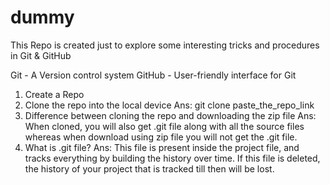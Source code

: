# dummy
This Repo is created just to explore some interesting tricks and procedures in Git & GitHub

Git - A Version control system
GitHub - User-friendly interface for Git

1. Create a Repo
2. Clone the repo into the local device
Ans: git clone paste_the_repo_link
3. Difference between cloning the repo and downloading the zip file
Ans: When cloned, you will also get .git file along with all the source files whereas when download using zip file you will not get the .git file.
4. What is .git file?
Ans: This file is present inside the project file, and tracks everything by building the history over time. If this file is deleted, the history of your project that is tracked till then will be lost.
